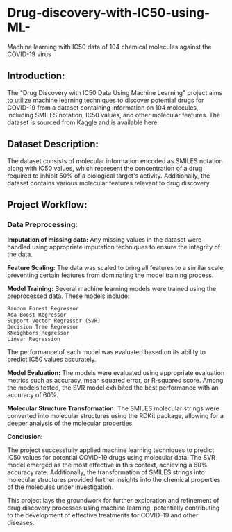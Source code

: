 # Drug-discovery-with-IC50-using-ML-
Machine learning with IC50 data of 104 chemical molecules against the COVID-19 virus

## Introduction:

The "Drug Discovery with IC50 Data Using Machine Learning" project aims to utilize machine learning techniques to discover potential drugs for COVID-19 from a dataset containing information on 104 molecules, including SMILES notation, IC50 values, and other molecular features. The dataset is sourced from Kaggle and is available here.

## Dataset Description:

The dataset consists of molecular information encoded as SMILES notation along with IC50 values, which represent the concentration of a drug required to inhibit 50% of a biological target's activity. Additionally, the dataset contains various molecular features relevant to drug discovery.

## Project Workflow:

### Data Preprocessing:

**Imputation of missing data:** 
Any missing values in the dataset were handled using appropriate imputation techniques to ensure the integrity of the data.

**Feature Scaling:** 
The data was scaled to bring all features to a similar scale, preventing certain features from dominating the model training process.

**Model Training:** 
Several machine learning models were trained using the preprocessed data. These models include:

    Random Forest Regressor
    Ada Boost Regressor
    Support Vector Regressor (SVR)
    Decision Tree Regressor
    KNeighbors Regressor
    Linear Regression
    
The performance of each model was evaluated based on its ability to predict IC50 values accurately.

**Model Evaluation:**
The models were evaluated using appropriate evaluation metrics such as accuracy, mean squared error, or R-squared score.
Among the models tested, the SVR model exhibited the best performance with an accuracy of 60%.

**Molecular Structure Transformation:**
The SMILES molecular strings were converted into molecular structures using the RDKit package, allowing for a deeper analysis of the molecular properties.

**Conclusion:**

The project successfully applied machine learning techniques to predict IC50 values for potential COVID-19 drugs using molecular data. The SVR model emerged as the most effective in this context, achieving a 60% accuracy rate. Additionally, the transformation of SMILES strings into molecular structures provided further insights into the chemical properties of the molecules under investigation.

This project lays the groundwork for further exploration and refinement of drug discovery processes using machine learning, potentially contributing to the development of effective treatments for COVID-19 and other diseases.

